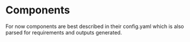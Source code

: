 # Components

For now components are best described in their config.yaml which is also parsed for requirements and outputs generated.